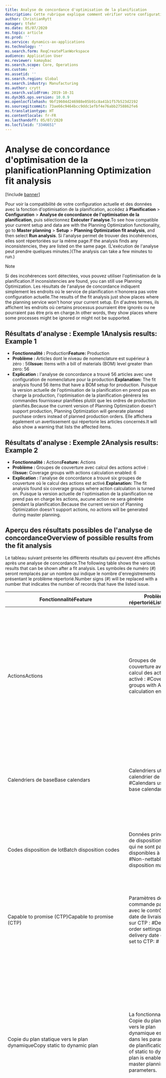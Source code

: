 ```yaml
---
title: Analyse de concordance d'optimisation de la planification
description: Cette rubrique explique comment vérifier votre configuration et vos données par rapport aux fonctionnalités de la fonction d'optimisation de la planification.
author: ChristianRytt
manager: tfehr
ms.date: 05/07/2020
ms.topic: article
ms.prod: ''
ms.service: dynamics-ax-applications
ms.technology: ''
ms.search.form: ReqCreatePlanWorkspace
audience: Application User
ms.reviewer: kamaybac
ms.search.scope: Core, Operations
ms.custom: ''
ms.assetid: ''
ms.search.region: Global
ms.search.industry: Manufacturing
ms.author: crytt
ms.search.validFrom: 2019-10-31
ms.dyn365.ops.version: 10.0.9
ms.openlocfilehash: 9bf19604d246988e05b91c8a41b1f57b523d2192
ms.sourcegitcommit: 73ae66c9464bcc9ddc1efbf4e76abb2758862fe6
ms.translationtype: HT
ms.contentlocale: fr-FR
ms.lasthandoff: 05/07/2020
ms.locfileid: "3346651"
---
```

# <a name="planning-optimization-fit-analysis"></a><span data-ttu-id="8c661-103">Analyse de concordance d'optimisation de la planification</span><span class="sxs-lookup"><span data-stu-id="8c661-103">Planning Optimization fit analysis</span></span>

[!include [banner](../../includes/banner.md)]

<span data-ttu-id="8c661-104">Pour voir la compatibilité de votre configuration actuelle et des données avec la fonction d'optimisation de la planification, accédez à **Planification** \> **Configuration** \> **Analyse de concordance de l'optimisation de la planification**, puis sélectionnez **Exécuter l'analyse**.</span><span class="sxs-lookup"><span data-stu-id="8c661-104">To see how compatible your current setup and data are with the Planning Optimization functionality, go to **Master planning** \> **Setup** \> **Planning Optimization fit analysis**, and then select **Run analysis**.</span></span> <span data-ttu-id="8c661-105">Si l'analyse permet de trouver des incohérences, elles sont répertoriées sur la même page.</span><span class="sxs-lookup"><span data-stu-id="8c661-105">If the analysis finds any inconsistencies, they are listed on the same page.</span></span> <span data-ttu-id="8c661-106">(L'exécution de l'analyse peut prendre quelques minutes.)</span><span class="sxs-lookup"><span data-stu-id="8c661-106">(The analysis can take a few minutes to run.)</span></span>

> [!NOTE]
> <span data-ttu-id="8c661-107">Si des incohérences sont détectées, vous pouvez utiliser l'optimisation de la planification.</span><span class="sxs-lookup"><span data-stu-id="8c661-107">If inconsistencies are found, you can still use Planning Optimization.</span></span> <span data-ttu-id="8c661-108">Les résultats de l'analyse de concordance indiquent simplement les endroits où le service de planification n'honorera pas votre configuration actuelle.</span><span class="sxs-lookup"><span data-stu-id="8c661-108">The results of the fit analysis just show places where the planning service won't honor your current setup.</span></span> <span data-ttu-id="8c661-109">En d'autres termes, ils affichent les endroits où certains processus pourraient être ignorés ou ne pourraient pas être pris en charge.</span><span class="sxs-lookup"><span data-stu-id="8c661-109">In other words, they show places where some processes might be ignored or might not be supported.</span></span>

## <a name="analysis-results-example-1"></a><span data-ttu-id="8c661-110">Résultats d'analyse : Exemple 1</span><span class="sxs-lookup"><span data-stu-id="8c661-110">Analysis results: Example 1</span></span>

- <span data-ttu-id="8c661-111">**Fonctionnalité :** Production</span><span class="sxs-lookup"><span data-stu-id="8c661-111">**Feature:** Production</span></span>
- <span data-ttu-id="8c661-112">**Problème :** Articles dont le niveau de nomenclature est supérieur à zéro : 56</span><span class="sxs-lookup"><span data-stu-id="8c661-112">**Issue:** Items with a bill of materials (BOM) level greater than zero: 56</span></span>
- <span data-ttu-id="8c661-113">**Explication :** l'analyse de concordance a trouvé 56 articles avec une configuration de nomenclature pour la production.</span><span class="sxs-lookup"><span data-stu-id="8c661-113">**Explanation:** The fit analysis found 56 items that have a BOM setup for production.</span></span> <span data-ttu-id="8c661-114">Puisque la version actuelle de l'optimisation de la planification en prend pas en charge la production, l'optimisation de la planification génèrera les commandes fournisseur planifiées plutôt que les ordres de production planifiés.</span><span class="sxs-lookup"><span data-stu-id="8c661-114">Because the current version of Planning Optimization doesn't support production, Planning Optimization will generate planned purchase orders instead of planned production orders.</span></span> <span data-ttu-id="8c661-115">Elle affichera également un avertissement qui répertorie les articles concernés.</span><span class="sxs-lookup"><span data-stu-id="8c661-115">It will also show a warning that lists the affected items.</span></span>

## <a name="analysis-results-example-2"></a><span data-ttu-id="8c661-116">Résultats d'analyse : Exemple 2</span><span class="sxs-lookup"><span data-stu-id="8c661-116">Analysis results: Example 2</span></span>

- <span data-ttu-id="8c661-117">**Fonctionnalité :** Actions</span><span class="sxs-lookup"><span data-stu-id="8c661-117">**Feature:** Actions</span></span>
- <span data-ttu-id="8c661-118">**Problème :** Groupes de couverture avec calcul des actions activé : 6</span><span class="sxs-lookup"><span data-stu-id="8c661-118">**Issue:** Coverage groups with actions calculation enabled: 6</span></span>
- <span data-ttu-id="8c661-119">**Explication :** l'analyse de concordance a trouvé six groupes de couverture où le calcul des actions est activé.</span><span class="sxs-lookup"><span data-stu-id="8c661-119">**Explanation:** The fit analysis found six coverage groups where action calculation is turned on.</span></span> <span data-ttu-id="8c661-120">Puisque la version actuelle de l'optimisation de la planification ne prend pas en charge les actions, aucune action ne sera générée pendant la planification.</span><span class="sxs-lookup"><span data-stu-id="8c661-120">Because the current version of Planning Optimization doesn't support actions, no actions will be generated during master planning.</span></span>

## <a name="overview-of-possible-results-from-the-fit-analysis"></a><span data-ttu-id="8c661-121">Aperçu des résultats possibles de l'analyse de concordance</span><span class="sxs-lookup"><span data-stu-id="8c661-121">Overview of possible results from the fit analysis</span></span>

<span data-ttu-id="8c661-122">Le tableau suivant présente les différents résultats qui peuvent être affichés après une analyse de concordance.</span><span class="sxs-lookup"><span data-stu-id="8c661-122">The following table shows the various results that can be shown after a fit analysis.</span></span> <span data-ttu-id="8c661-123">Les symboles de numéro (_\#_) seront remplacés par un nombre qui indique le nombre d'enregistrements présentant le problème répertorié.</span><span class="sxs-lookup"><span data-stu-id="8c661-123">Number signs (_\#_) will be replaced with a number that indicates the number of records that have the listed issue.</span></span>

| <span data-ttu-id="8c661-124">Fonctionnalité</span><span class="sxs-lookup"><span data-stu-id="8c661-124">Feature</span></span> | <span data-ttu-id="8c661-125">Problème répertorié</span><span class="sxs-lookup"><span data-stu-id="8c661-125">Listed issue</span></span> | <span data-ttu-id="8c661-126">Explication</span><span class="sxs-lookup"><span data-stu-id="8c661-126">Explanation</span></span> |
| --- | --- | --- |
| <span data-ttu-id="8c661-127">Actions</span><span class="sxs-lookup"><span data-stu-id="8c661-127">Actions</span></span> | <span data-ttu-id="8c661-128">Groupes de couverture avec le calcul des actions activé : _\#_</span><span class="sxs-lookup"><span data-stu-id="8c661-128">Coverage groups with Actions calculation enabled: _\#_</span></span> | <span data-ttu-id="8c661-129">Cette fonctionnalité est en attente.</span><span class="sxs-lookup"><span data-stu-id="8c661-129">This feature is pending.</span></span> <span data-ttu-id="8c661-130">Actuellement, les actions ne sont pas générées lors de la planification principale lorsque l'Optimisation de la planification est activée, quel que soit ce paramètre.</span><span class="sxs-lookup"><span data-stu-id="8c661-130">Currently, actions aren't generated during master planning when Planning Optimization is enabled, regardless of this setting.</span></span> <span data-ttu-id="8c661-131">L'objectif principal des actions est de suggérer des modifications aux commandes existants.</span><span class="sxs-lookup"><span data-stu-id="8c661-131">The main purpose of actions is to suggest changes to existing orders.</span></span> |
| <span data-ttu-id="8c661-132">Calendriers de base</span><span class="sxs-lookup"><span data-stu-id="8c661-132">Base calendars</span></span> | <span data-ttu-id="8c661-133">Calendriers utilisant le calendrier de base : _\#_</span><span class="sxs-lookup"><span data-stu-id="8c661-133">Calendars using base calendar: _\#_</span></span> | <span data-ttu-id="8c661-134">Cette fonctionnalité est en attente.</span><span class="sxs-lookup"><span data-stu-id="8c661-134">This feature is pending.</span></span> <span data-ttu-id="8c661-135">Actuellement, le calendrier de base est ignoré lorsque l'Optimisation de la planification est activée.</span><span class="sxs-lookup"><span data-stu-id="8c661-135">Currently, the base calendar is ignored when Planning Optimization is enabled.</span></span> |
| <span data-ttu-id="8c661-136">Codes disposition de lot</span><span class="sxs-lookup"><span data-stu-id="8c661-136">Batch disposition codes</span></span> | <span data-ttu-id="8c661-137">Données principales de disposition de lot qui ne sont pas disponibles à la vente : _\#_</span><span class="sxs-lookup"><span data-stu-id="8c661-137">Non-nettable batch disposition masters: _\#_</span></span> | <span data-ttu-id="8c661-138">Cette fonctionnalité est en attente.</span><span class="sxs-lookup"><span data-stu-id="8c661-138">This feature is pending.</span></span> <span data-ttu-id="8c661-139">Actuellement, les codes de disposition des lots sont ignorés lorsque l'Optimisation de la planification est activée.</span><span class="sxs-lookup"><span data-stu-id="8c661-139">Currently, batch disposition codes are ignored when Planning Optimization is enabled.</span></span> |
| <span data-ttu-id="8c661-140">Capable to promise (CTP)</span><span class="sxs-lookup"><span data-stu-id="8c661-140">Capable to promise (CTP)</span></span> | <span data-ttu-id="8c661-141">Paramètres de commande par défaut avec le contrôle de date de livraison défini sur CTP : _\#_</span><span class="sxs-lookup"><span data-stu-id="8c661-141">Default order settings with delivery date control set to CTP: _\#_</span></span> | <span data-ttu-id="8c661-142">Cette fonctionnalité est en attente.</span><span class="sxs-lookup"><span data-stu-id="8c661-142">This feature is pending.</span></span> <span data-ttu-id="8c661-143">Actuellement, CTP est ignoré lorsque l'Optimisation de la planification est activée, quel que soit ce paramètre.</span><span class="sxs-lookup"><span data-stu-id="8c661-143">Currently, CTP is ignored when Planning Optimization is enabled, regardless of this setting.</span></span> |
| <span data-ttu-id="8c661-144">Copie du plan statique vers le plan dynamique</span><span class="sxs-lookup"><span data-stu-id="8c661-144">Copy static to dynamic plan</span></span> | <span data-ttu-id="8c661-145">La fonctionnalité Copie du plan statique vers le plan dynamique est activée dans les paramètres de planification.</span><span class="sxs-lookup"><span data-stu-id="8c661-145">Copy of static to dynamic plan is enabled on the master planning parameters.</span></span> | <span data-ttu-id="8c661-146">L'Optimisation de la planification ne copie pas le plan statique dans le plan dynamique, quel que soit ce paramètre.</span><span class="sxs-lookup"><span data-stu-id="8c661-146">Planning Optimization doesn't copy the static plan to the dynamic plan, regardless of this setting.</span></span> <span data-ttu-id="8c661-147">En général, ce concept est moins pertinent en raison de la vitesse et de la régénération complète fournies par l'Optimisation de la planification.</span><span class="sxs-lookup"><span data-stu-id="8c661-147">In general, this concept is less relevant because of the speed and complete regeneration that Planning Optimization provides.</span></span> <span data-ttu-id="8c661-148">Si deux plans ou plus sont utilisés, la planification principale doit être déclenchée pour chaque plan.</span><span class="sxs-lookup"><span data-stu-id="8c661-148">If two or more plans are used, master planning should be triggered for each plan.</span></span> |
| <span data-ttu-id="8c661-149">Confirmation</span><span class="sxs-lookup"><span data-stu-id="8c661-149">Firming</span></span> | <span data-ttu-id="8c661-150">Groupes de couverture avec la plage de gestion de la confirmation automatique définie : _\#_</span><span class="sxs-lookup"><span data-stu-id="8c661-150">Coverage groups with auto firming time fence set: _\#_</span></span> | <span data-ttu-id="8c661-151">Dans la version 10.0.7 et les versions ultérieures, la confirmation est prise en charge en tant que traitement par lots de confirmation distinct une fois la planification principale terminée (à condition que la fonctionnalité _Confirmation automatique pour l'Optimisation de la planification_ ait été activée dans la [gestion des fonctionnalités](../../../fin-ops-core/fin-ops/get-started/feature-management/feature-management-overview.md)).</span><span class="sxs-lookup"><span data-stu-id="8c661-151">In version 10.0.7 and later, firming is supported as a separate firming batch job after master planning is completed (provided the _Auto-firming for Planning Optimization_ feature has been enabled in [feature management](../../../fin-ops-core/fin-ops/get-started/feature-management/feature-management-overview.md)).</span></span> <span data-ttu-id="8c661-152">Notez que la confirmation automatique pour l'Optimisation de la planification est basée sur la date de commande (date de début) et non sur la date du besoin (date de fin).</span><span class="sxs-lookup"><span data-stu-id="8c661-152">Note that auto firming for Planning Optimization is based on the order date (start date), not the requirement date (end date).</span></span> <span data-ttu-id="8c661-153">Ce comportement garantit que la confirmation des commandes planifiées se produit en temps voulu, sans avoir à inclure le délai de livraison dans la période de confirmation.</span><span class="sxs-lookup"><span data-stu-id="8c661-153">This behavior ensures that firming of planned orders occurs in due time, without having to include lead time in the firming time fence.</span></span> |
| <span data-ttu-id="8c661-154">Confirmation</span><span class="sxs-lookup"><span data-stu-id="8c661-154">Firming</span></span> | <span data-ttu-id="8c661-155">Enregistrements de couverture d'article avec la confirmation automatique définie : _\#_</span><span class="sxs-lookup"><span data-stu-id="8c661-155">Item coverage records with auto firming set: _\#_</span></span> | <span data-ttu-id="8c661-156">Dans la version 10.0.7 et les versions ultérieures, la confirmation automatique est prise en charge en tant que traitement par lots de confirmation distinct une fois la planification principale terminée (à condition que la fonctionnalité _Confirmation automatique pour l'Optimisation de la planification_ ait été activée dans la [gestion des fonctionnalités](../../../fin-ops-core/fin-ops/get-started/feature-management/feature-management-overview.md)).</span><span class="sxs-lookup"><span data-stu-id="8c661-156">In version 10.0.7 and later, auto firming is supported as a separate firming batch job after master planning is completed (provided the _Auto-firming for Planning Optimization_ feature has been enabled in [feature management](../../../fin-ops-core/fin-ops/get-started/feature-management/feature-management-overview.md)).</span></span> <span data-ttu-id="8c661-157">Notez que la confirmation automatique pour l'Optimisation de la planification est basée sur la date de commande (date de début) et non sur la date du besoin (date de fin).</span><span class="sxs-lookup"><span data-stu-id="8c661-157">Note that auto firming for Planning Optimization is based on the order date (start date), not the requirement date (end date).</span></span> <span data-ttu-id="8c661-158">Ce comportement garantit que la confirmation des commandes planifiées se produit en temps voulu, sans avoir à inclure le délai de livraison dans la période de confirmation.</span><span class="sxs-lookup"><span data-stu-id="8c661-158">This behavior ensures that firming of planned orders occurs in due time, without having to include lead time in the firming time fence.</span></span> |
| <span data-ttu-id="8c661-159">Confirmation</span><span class="sxs-lookup"><span data-stu-id="8c661-159">Firming</span></span> | <span data-ttu-id="8c661-160">Plans généraux avec la confirmation automatique définie : _\#_</span><span class="sxs-lookup"><span data-stu-id="8c661-160">Master plans with auto firming set: _\#_</span></span> | <span data-ttu-id="8c661-161">Dans la version 10.0.7 et les versions ultérieures, la confirmation automatique est prise en charge en tant que traitement par lots de confirmation distinct une fois la planification principale terminée (à condition que la fonctionnalité _Confirmation automatique pour l'Optimisation de la planification_ ait été activée dans la [gestion des fonctionnalités](../../../fin-ops-core/fin-ops/get-started/feature-management/feature-management-overview.md)).</span><span class="sxs-lookup"><span data-stu-id="8c661-161">In version 10.0.7 and later, auto firming is supported as a separate firming batch job after master planning is completed (provided the _Auto-firming for Planning Optimization_ feature has been enabled in [feature management](../../../fin-ops-core/fin-ops/get-started/feature-management/feature-management-overview.md)).</span></span> <span data-ttu-id="8c661-162">Notez que la confirmation automatique pour l'Optimisation de la planification est basée sur la date de commande (date de début) et non sur la date du besoin (date de fin).</span><span class="sxs-lookup"><span data-stu-id="8c661-162">Note that auto firming for Planning Optimization is based on the order date (start date), not the requirement date (end date).</span></span> <span data-ttu-id="8c661-163">Ce comportement garantit que la confirmation des commandes planifiées se produit en temps voulu, sans avoir à inclure le délai de livraison dans la période de confirmation.</span><span class="sxs-lookup"><span data-stu-id="8c661-163">This behavior ensures that firming of planned orders occurs in due time, without having to include lead time in the firming time fence.</span></span> |
| <span data-ttu-id="8c661-164">FitAnalysisPlanningItems</span><span class="sxs-lookup"><span data-stu-id="8c661-164">FitAnalysisPlanningItems</span></span> | <span data-ttu-id="8c661-165">Éléments de planification : _\#_</span><span class="sxs-lookup"><span data-stu-id="8c661-165">Planning Items: _\#_</span></span> | <span data-ttu-id="8c661-166">Cette fonctionnalité est en attente.</span><span class="sxs-lookup"><span data-stu-id="8c661-166">This feature is pending.</span></span> <span data-ttu-id="8c661-167">Actuellement, les éléments de planification sont traités comme des éléments normaux lorsque l'Optimisation de la planification est activée.</span><span class="sxs-lookup"><span data-stu-id="8c661-167">Currently, planning items are handled like regular items when Planning Optimization is enabled.</span></span> |
| <span data-ttu-id="8c661-168">Prévision</span><span class="sxs-lookup"><span data-stu-id="8c661-168">Forecast</span></span> | <span data-ttu-id="8c661-169">Groupes de couverture avec l'option « Inclure les commandes intersociétés » activée : _\#_</span><span class="sxs-lookup"><span data-stu-id="8c661-169">Coverage groups with "Include intercompany orders" enabled: _\#_</span></span> | <span data-ttu-id="8c661-170">Cette fonctionnalité est en attente.</span><span class="sxs-lookup"><span data-stu-id="8c661-170">This feature is pending.</span></span> <span data-ttu-id="8c661-171">Actuellement, la planification principale n'inclut pas de demande planifiée en aval lorsque l'Optimisation de la planification est activée, quel que soit ce paramètre.</span><span class="sxs-lookup"><span data-stu-id="8c661-171">Currently, master planning doesn't include downstream planned demand when Planning Optimization is enabled, regardless of this setting.</span></span> <span data-ttu-id="8c661-172">Notez que les commandes lancées/confirmées fonctionnent toujours avec la fonctionnalité intersociétés standard et couvriront la plupart des scénarios.</span><span class="sxs-lookup"><span data-stu-id="8c661-172">Note that released/firmed orders still work with the regular intercompany functionality and will cover most scenarios.</span></span> |
| <span data-ttu-id="8c661-173">Prévision</span><span class="sxs-lookup"><span data-stu-id="8c661-173">Forecast</span></span> | <span data-ttu-id="8c661-174">Groupes de couverture dont le paramètre « Soustraire des prévisions » est défini sur une valeur différente de « Commandes » : _\#_</span><span class="sxs-lookup"><span data-stu-id="8c661-174">Coverage groups with "Reduce forecast by" setting set to a value different than "Orders": _\#_</span></span> | <span data-ttu-id="8c661-175">Par défaut, l'Optimisation de la planification utilise « Soustraire des prévisions » pour les commandes, quel que soit ce paramètre.</span><span class="sxs-lookup"><span data-stu-id="8c661-175">By default, Planning Optimization uses "Reduce forecast by" for orders, regardless of this setting.</span></span> |
| <span data-ttu-id="8c661-176">Prévision</span><span class="sxs-lookup"><span data-stu-id="8c661-176">Forecast</span></span> | <span data-ttu-id="8c661-177">Modèles de prévision avec des sous-modèles : _\#_</span><span class="sxs-lookup"><span data-stu-id="8c661-177">Forecast models with sub models: _\#_</span></span> | <span data-ttu-id="8c661-178">Cette fonctionnalité est en attente.</span><span class="sxs-lookup"><span data-stu-id="8c661-178">This feature is pending.</span></span> <span data-ttu-id="8c661-179">Actuellement, les prévisions utilisant des sous-modèles ne sont pas prises en charge lorsque l'Optimisation de la planification est activée.</span><span class="sxs-lookup"><span data-stu-id="8c661-179">Currently, forecasts that use sub-models aren't supported when Planning Optimization is enabled.</span></span> <span data-ttu-id="8c661-180">Elles seront ignorées, quel que soit ce paramètre.</span><span class="sxs-lookup"><span data-stu-id="8c661-180">They will be ignored, regardless of this setting.</span></span> |
| <span data-ttu-id="8c661-181">Prévision</span><span class="sxs-lookup"><span data-stu-id="8c661-181">Forecast</span></span> | <span data-ttu-id="8c661-182">Plans principaux avec l'option « Inclure les prévisions d'approvisionnement » activée : _\#_</span><span class="sxs-lookup"><span data-stu-id="8c661-182">Master plans with "Include supply forecast" enabled: _\#_</span></span> | <span data-ttu-id="8c661-183">Cette fonctionnalité est en attente.</span><span class="sxs-lookup"><span data-stu-id="8c661-183">This feature is pending.</span></span> <span data-ttu-id="8c661-184">Actuellement, les prévisions d'approvisionnement ne sont pas prises en charge lorsque l'Optimisation de la planification est activée.</span><span class="sxs-lookup"><span data-stu-id="8c661-184">Currently, supply forecasts aren't supported when Planning Optimization is enabled.</span></span> <span data-ttu-id="8c661-185">Elles seront ignorées, quel que soit ce paramètre.</span><span class="sxs-lookup"><span data-stu-id="8c661-185">They will be ignored, regardless of this setting.</span></span> |
| <span data-ttu-id="8c661-186">Plage de gestion du gel</span><span class="sxs-lookup"><span data-stu-id="8c661-186">Freeze time fence</span></span> | <span data-ttu-id="8c661-187">Groupes de couverture avec la plage de gestion du gel définie : _\#_</span><span class="sxs-lookup"><span data-stu-id="8c661-187">Coverage groups with freeze time fence set: _\#_</span></span> | <span data-ttu-id="8c661-188">La plage de gestion du gel n'est pas souvent utilisée, et il n'est actuellement pas prévu de l'inclure pour l'Optimisation de la planification.</span><span class="sxs-lookup"><span data-stu-id="8c661-188">The freeze time fence isn't often used, and there are currently no plans to include it for Planning Optimization.</span></span> <span data-ttu-id="8c661-189">Actuellement, la plage de gestion du gel est ignorée lorsque l'Optimisation de la planification est activée, quel que soit ce paramètre.</span><span class="sxs-lookup"><span data-stu-id="8c661-189">Currently, the freeze time fence setup is ignored when Planning Optimization is enabled, regardless of this setting.</span></span> |
| <span data-ttu-id="8c661-190">Plage de gestion du gel</span><span class="sxs-lookup"><span data-stu-id="8c661-190">Freeze time fence</span></span> | <span data-ttu-id="8c661-191">Enregistrements de couverture d'article avec la plage de gestion du gel définie : _\#_</span><span class="sxs-lookup"><span data-stu-id="8c661-191">Item coverage records with freeze time fence set: _\#_</span></span> | <span data-ttu-id="8c661-192">La plage de gestion du gel n'est pas souvent utilisée, et il n'est actuellement pas prévu de l'inclure pour l'Optimisation de la planification.</span><span class="sxs-lookup"><span data-stu-id="8c661-192">The freeze time fence isn't often used, and there are currently no plans to include it for Planning Optimization.</span></span> <span data-ttu-id="8c661-193">Actuellement, la plage de gestion du gel est ignorée lorsque l'Optimisation de la planification est activée, quel que soit ce paramètre.</span><span class="sxs-lookup"><span data-stu-id="8c661-193">Currently, the freeze time fence setup is ignored when Planning Optimization is enabled, regardless of this setting.</span></span> |
| <span data-ttu-id="8c661-194">Plage de gestion du gel</span><span class="sxs-lookup"><span data-stu-id="8c661-194">Freeze time fence</span></span> | <span data-ttu-id="8c661-195">Plans généraux avec la plage de gestion du gel définie : _\#_</span><span class="sxs-lookup"><span data-stu-id="8c661-195">Master plans with freeze time fence set: _\#_</span></span> | <span data-ttu-id="8c661-196">La plage de gestion du gel n'est pas souvent utilisée, et il n'est actuellement pas prévu de l'inclure pour l'Optimisation de la planification.</span><span class="sxs-lookup"><span data-stu-id="8c661-196">The freeze time fence isn't often used, and there are currently no plans to include it for Planning Optimization.</span></span> <span data-ttu-id="8c661-197">Actuellement, la plage de gestion du gel est ignorée lorsque l'Optimisation de la planification est activée, quel que soit ce paramètre.</span><span class="sxs-lookup"><span data-stu-id="8c661-197">Currently, the freeze time fence setup is ignored when Planning Optimization is enabled, regardless of this setting.</span></span> |
| <span data-ttu-id="8c661-198">Intersociétés</span><span class="sxs-lookup"><span data-stu-id="8c661-198">Intercompany</span></span> | <span data-ttu-id="8c661-199">Plans généraux incluant la demande prévisionnelle en aval : _\#_</span><span class="sxs-lookup"><span data-stu-id="8c661-199">Master plans including planned downstream demand: _\#_</span></span> | <span data-ttu-id="8c661-200">Cette fonctionnalité est en attente.</span><span class="sxs-lookup"><span data-stu-id="8c661-200">This feature is pending.</span></span> <span data-ttu-id="8c661-201">Actuellement, la planification principale n'inclut pas de demande planifiée en aval lorsque l'Optimisation de la planification est activée, quel que soit ce paramètre.</span><span class="sxs-lookup"><span data-stu-id="8c661-201">Currently, master planning doesn't include downstream planned demand when Planning Optimization is enabled, regardless of this setting.</span></span> <span data-ttu-id="8c661-202">Notez que les commandes lancées/confirmées fonctionnent toujours avec la fonctionnalité intersociétés normale et couvriront la plupart des scénarios.</span><span class="sxs-lookup"><span data-stu-id="8c661-202">Note that released/firmed orders still work with the normal intercompany functionality and will cover most scenarios.</span></span> |
| <span data-ttu-id="8c661-203">Kanban</span><span class="sxs-lookup"><span data-stu-id="8c661-203">Kanban</span></span> | <span data-ttu-id="8c661-204">Enregistrements de couverture d'article avec le kanban du type d'ordre prévisionnel : _\#_</span><span class="sxs-lookup"><span data-stu-id="8c661-204">Item coverage records with planned order type kanban: _\#_</span></span> | <span data-ttu-id="8c661-205">Cette fonctionnalité est en attente.</span><span class="sxs-lookup"><span data-stu-id="8c661-205">This feature is pending.</span></span> <span data-ttu-id="8c661-206">Actuellement, la couverture d'article définie sur kanban sera ignorée lorsque l'Optimisation de la planification est activée.</span><span class="sxs-lookup"><span data-stu-id="8c661-206">Currently, item coverage that is set to kanban will be ignored when Planning Optimization is enabled.</span></span> <span data-ttu-id="8c661-207">Le type de commande planifiée kanban créera un avertissement lors de la planification principale et des commandes fournisseur prévisionnelles seront créées pour couvrir la demande associée.</span><span class="sxs-lookup"><span data-stu-id="8c661-207">The kanban planned order type will create a warning during master planning, and planned purchase orders will be created to cover the related demand.</span></span> |
| <span data-ttu-id="8c661-208">Kanban</span><span class="sxs-lookup"><span data-stu-id="8c661-208">Kanban</span></span> | <span data-ttu-id="8c661-209">Articles avec le kanban du type de commande par défaut : _\#_</span><span class="sxs-lookup"><span data-stu-id="8c661-209">Items with default order type kanban: _\#_</span></span> | <span data-ttu-id="8c661-210">Actuellement, un type de commande par défaut défini sur kanban sera ignoré lorsque l'Optimisation de la planification est activée.</span><span class="sxs-lookup"><span data-stu-id="8c661-210">Currently, a default order type that is set to kanban will be ignored when Planning Optimization is enabled.</span></span> <span data-ttu-id="8c661-211">Le type de commande par défaut kanban créera un avertissement lors de la planification principale et des commandes fournisseur prévisionnelles seront créées pour couvrir la demande associée.</span><span class="sxs-lookup"><span data-stu-id="8c661-211">The kanban default order type will create a warning during master planning, and planned purchase orders will be created to cover the related demand.</span></span> |
| <span data-ttu-id="8c661-212">État du cycle de vie des produits</span><span class="sxs-lookup"><span data-stu-id="8c661-212">Product lifecycle state</span></span>   | <span data-ttu-id="8c661-213">Les états du cycle de vie des produits ne sont pas actifs pour la planification : _\#_</span><span class="sxs-lookup"><span data-stu-id="8c661-213">Product lifecycle states not active for planning: _\#_</span></span> | <span data-ttu-id="8c661-214">Il s'agit d'une fonctionnalité en attente.</span><span class="sxs-lookup"><span data-stu-id="8c661-214">This is a pending feature.</span></span> <span data-ttu-id="8c661-215">Actuellement, l'état du cycle de vie du produit est ignoré avec l'optimisation de la planification activée.</span><span class="sxs-lookup"><span data-stu-id="8c661-215">Currently the Product lifecycle state is ignored with Planning Optimization enabled.</span></span> <span data-ttu-id="8c661-216">Vous pouvez ajuster le filtre de produit au niveau du plan pour éviter d'inclure des produits dans lesquels l'état du cycle de vie du produit est désactivé pour la planification.</span><span class="sxs-lookup"><span data-stu-id="8c661-216">You can adjust the plan level product filter to avoid including products where product lifecycle state is disabled for planning.</span></span> |
| <span data-ttu-id="8c661-217">Production</span><span class="sxs-lookup"><span data-stu-id="8c661-217">Production</span></span> | <span data-ttu-id="8c661-218">Lignes de nomenclature avec paramétrage d’arrondi ou multiple : _\#_</span><span class="sxs-lookup"><span data-stu-id="8c661-218">BOM lines with rounding or multiple setup: _\#_</span></span> | <span data-ttu-id="8c661-219">Cette fonctionnalité est en attente.</span><span class="sxs-lookup"><span data-stu-id="8c661-219">This feature is pending.</span></span> <span data-ttu-id="8c661-220">Actuellement, l'arrondi et les configurations multiples sont ignorés sur les lignes de nomenclature lorsque l'Optimisation de la planification est activée, quel que soit ce paramètre.</span><span class="sxs-lookup"><span data-stu-id="8c661-220">Currently, rounding and multiple setups are ignored on BOM lines when Planning Optimization is enabled, regardless of this setting.</span></span> |
| <span data-ttu-id="8c661-221">Production</span><span class="sxs-lookup"><span data-stu-id="8c661-221">Production</span></span> | <span data-ttu-id="8c661-222">Lignes de nomenclature/formule avec mesure de formule : _\#_</span><span class="sxs-lookup"><span data-stu-id="8c661-222">BOM/formula lines with formula measurement: _\#_</span></span> | <span data-ttu-id="8c661-223">Cette fonctionnalité est en attente.</span><span class="sxs-lookup"><span data-stu-id="8c661-223">This feature is pending.</span></span> <span data-ttu-id="8c661-224">Actuellement, la mesure de formule est ignorée sur les lignes de nomenclature et de formule lorsque l'Optimisation de la planification est activée, quel que soit ce paramètre.</span><span class="sxs-lookup"><span data-stu-id="8c661-224">Currently, formula measurement is ignored on BOM and formula lines when Planning Optimization is enabled, regardless of this setting.</span></span> |
| <span data-ttu-id="8c661-225">Production</span><span class="sxs-lookup"><span data-stu-id="8c661-225">Production</span></span> | <span data-ttu-id="8c661-226">Lignes de nomenclature/formule avec substitution d'article (groupes de plans) : _\#_</span><span class="sxs-lookup"><span data-stu-id="8c661-226">BOM/formula lines with item substitution (plan groups): _\#_</span></span> | <span data-ttu-id="8c661-227">Cette fonctionnalité est en attente.</span><span class="sxs-lookup"><span data-stu-id="8c661-227">This feature is pending.</span></span> <span data-ttu-id="8c661-228">Actuellement, la substitution d'article (groupes de plans) est ignorée sur les lignes de nomenclature et de formule lorsque l'Optimisation de la planification est activée, quel que soit ce paramètre.</span><span class="sxs-lookup"><span data-stu-id="8c661-228">Currently, item substitution (plan groups) is ignored on BOM and formula lines when Planning Optimization is enabled, regardless of this setting.</span></span> |
| <span data-ttu-id="8c661-229">Production</span><span class="sxs-lookup"><span data-stu-id="8c661-229">Production</span></span> | <span data-ttu-id="8c661-230">Lignes de nomenclature/formule avec quantité négative : _\#_</span><span class="sxs-lookup"><span data-stu-id="8c661-230">BOM/formula lines with negative quantity: _\#_</span></span> | <span data-ttu-id="8c661-231">Cette fonctionnalité est en attente.</span><span class="sxs-lookup"><span data-stu-id="8c661-231">This feature is pending.</span></span> <span data-ttu-id="8c661-232">Les lignes de nomenclature et de formule dont la quantité est négative seront incluses avec une quantité de 0 (zéro) et un avertissement sera émis lorsque l'Optimisation de la planification est activée.</span><span class="sxs-lookup"><span data-stu-id="8c661-232">BOM and formula lines that have negative quantity will be included with a quantity of 0 (zero) and a warning will be issued when Planning Optimization is enabled.</span></span> |
| <span data-ttu-id="8c661-233">Production</span><span class="sxs-lookup"><span data-stu-id="8c661-233">Production</span></span> | <span data-ttu-id="8c661-234">Lignes de nomenclature/formule à consommation de ressources : _\#_</span><span class="sxs-lookup"><span data-stu-id="8c661-234">BOM/formula lines with resource consumption: _\#_</span></span> | <span data-ttu-id="8c661-235">Cette fonctionnalité est en attente.</span><span class="sxs-lookup"><span data-stu-id="8c661-235">This feature is pending.</span></span> <span data-ttu-id="8c661-236">Actuellement, les lignes de nomenclature et de formule qui ont une consommation de ressources sont ignorées lorsque l'Optimisation de la planification est activée.</span><span class="sxs-lookup"><span data-stu-id="8c661-236">Currently, BOM and formula lines that have resource consumption are ignored when Planning Optimization is enabled.</span></span> |
| <span data-ttu-id="8c661-237">Production</span><span class="sxs-lookup"><span data-stu-id="8c661-237">Production</span></span> | <span data-ttu-id="8c661-238">Lignes de nomenclature/formule à consommation par étape : _\#_</span><span class="sxs-lookup"><span data-stu-id="8c661-238">BOM/formula lines with step consumption: _\#_</span></span> | <span data-ttu-id="8c661-239">Cette fonctionnalité est en attente.</span><span class="sxs-lookup"><span data-stu-id="8c661-239">This feature is pending.</span></span> <span data-ttu-id="8c661-240">Actuellement, la consommation d'étapes est ignorée sur les lignes de nomenclature et de formule lorsque l'Optimisation de la planification est activée.</span><span class="sxs-lookup"><span data-stu-id="8c661-240">Currently, step consumption is ignored on BOM and formula lines when Planning Optimization is enabled.</span></span> |
| <span data-ttu-id="8c661-241">Production</span><span class="sxs-lookup"><span data-stu-id="8c661-241">Production</span></span> | <span data-ttu-id="8c661-242">Nomenclatures présentant un rebut constant ou un rebut variable défini : _\#_</span><span class="sxs-lookup"><span data-stu-id="8c661-242">BOMs with constant scrap or variable scrap defined: _\#_</span></span> | <span data-ttu-id="8c661-243">Cette fonctionnalité est en attente.</span><span class="sxs-lookup"><span data-stu-id="8c661-243">This feature is pending.</span></span> <span data-ttu-id="8c661-244">Actuellement, un rebut constant et un rebut variable définis sur les nomenclatures sont ignorés lorsque l'Optimisation de la planification est activée.</span><span class="sxs-lookup"><span data-stu-id="8c661-244">Currently, constant scrap and variable scrap that are defined on BOMs are ignored when Planning Optimization is enabled.</span></span> |
| <span data-ttu-id="8c661-245">Production</span><span class="sxs-lookup"><span data-stu-id="8c661-245">Production</span></span> | <span data-ttu-id="8c661-246">Nomenclatures avec sous-traitance : _\#_</span><span class="sxs-lookup"><span data-stu-id="8c661-246">BOMs with subcontracting: _\#_</span></span> | <span data-ttu-id="8c661-247">Cette fonctionnalité est en attente.</span><span class="sxs-lookup"><span data-stu-id="8c661-247">This feature is pending.</span></span> <span data-ttu-id="8c661-248">Actuellement, la configuration de la sous-traitance sur les nomenclatures est ignorée lorsque l'Optimisation de la planification est activée, quel que soit ce paramètre.</span><span class="sxs-lookup"><span data-stu-id="8c661-248">Currently, the subcontracting setup on BOMs is ignored when Planning Optimization is enabled, regardless of this setting.</span></span> |
| <span data-ttu-id="8c661-249">Production</span><span class="sxs-lookup"><span data-stu-id="8c661-249">Production</span></span> | <span data-ttu-id="8c661-250">Nomenclatures sans site : _\#_</span><span class="sxs-lookup"><span data-stu-id="8c661-250">BOMs without a site: _\#_</span></span> | <span data-ttu-id="8c661-251">Cette fonctionnalité est en attente.</span><span class="sxs-lookup"><span data-stu-id="8c661-251">This feature is pending.</span></span> <span data-ttu-id="8c661-252">Actuellement, les nomenclatures sans site sont ignorées lorsque l'Optimisation de la planification est activée.</span><span class="sxs-lookup"><span data-stu-id="8c661-252">Currently, BOMs without a site are ignored when Planning Optimization is enabled.</span></span> |
| <span data-ttu-id="8c661-253">Production</span><span class="sxs-lookup"><span data-stu-id="8c661-253">Production</span></span> | <span data-ttu-id="8c661-254">Demande avec des exigences de nomenclature ou de gamme spécifiques définies : _\#_</span><span class="sxs-lookup"><span data-stu-id="8c661-254">Demand with specific BOM or route requirements defined: _\#_</span></span> | <span data-ttu-id="8c661-255">Cette fonctionnalité est en attente.</span><span class="sxs-lookup"><span data-stu-id="8c661-255">This feature is pending.</span></span> <span data-ttu-id="8c661-256">Actuellement, les exigences de nomenclature ou de gamme spécifiques définies sur la demande (telles qu'une sous-nomenclature ou une sous-gamme sur une commande client) sont ignorées lorsque l'Optimisation de la planification est activée.</span><span class="sxs-lookup"><span data-stu-id="8c661-256">Currently, the specific BOM or route requirements that are defined on the demand (such as a sub-BOM or sub-route on a sales order) are ignored when Planning Optimization is enabled.</span></span> <span data-ttu-id="8c661-257">La nomenclature ou la gamme standard sera utilisée, quel que soit ce paramètre.</span><span class="sxs-lookup"><span data-stu-id="8c661-257">The standard BOM or route will be used, regardless of this setting.</span></span> |
| <span data-ttu-id="8c661-258">Production</span><span class="sxs-lookup"><span data-stu-id="8c661-258">Production</span></span> | <span data-ttu-id="8c661-259">Versions de formule avec des co-produits ou des sous-produits : _\#_</span><span class="sxs-lookup"><span data-stu-id="8c661-259">Formula versions with Co/By products: _\#_</span></span> | <span data-ttu-id="8c661-260">Cette fonctionnalité est en attente.</span><span class="sxs-lookup"><span data-stu-id="8c661-260">This feature is pending.</span></span> <span data-ttu-id="8c661-261">Actuellement, les co-produits et sous-produits associés à la version de formule sont ignorés lorsque l'Optimisation de la planification est activée.</span><span class="sxs-lookup"><span data-stu-id="8c661-261">Currently, co-products and by-products that are associated with the formula version are ignored when Planning Optimization is enabled.</span></span> |
| <span data-ttu-id="8c661-262">Production</span><span class="sxs-lookup"><span data-stu-id="8c661-262">Production</span></span> | <span data-ttu-id="8c661-263">Versions de formule avec rendement : _\#_</span><span class="sxs-lookup"><span data-stu-id="8c661-263">Formula versions with Yield: _\#_</span></span> | <span data-ttu-id="8c661-264">Cette fonctionnalité est en attente.</span><span class="sxs-lookup"><span data-stu-id="8c661-264">This feature is pending.</span></span> <span data-ttu-id="8c661-265">Actuellement, le rendement associé à la version de formule est ignoré lorsque l'Optimisation de la planification est activée.</span><span class="sxs-lookup"><span data-stu-id="8c661-265">Currently, yield that is associated with the formula version is ignored when Planning Optimization is enabled.</span></span> |
| <span data-ttu-id="8c661-266">Production</span><span class="sxs-lookup"><span data-stu-id="8c661-266">Production</span></span> | <span data-ttu-id="8c661-267">Plans incluant le classement : _\#_</span><span class="sxs-lookup"><span data-stu-id="8c661-267">Plans including sequencing: _\#_</span></span> | <span data-ttu-id="8c661-268">Cette fonctionnalité est en attente.</span><span class="sxs-lookup"><span data-stu-id="8c661-268">This feature is pending.</span></span> <span data-ttu-id="8c661-269">Actuellement, le classement est ignoré lorsque l'Optimisation de la planification est activée, quel que soit ce paramètre.</span><span class="sxs-lookup"><span data-stu-id="8c661-269">Currently, sequencing is ignored when Planning Optimization is enabled, regardless of this setting.</span></span> |
| <span data-ttu-id="8c661-270">Production</span><span class="sxs-lookup"><span data-stu-id="8c661-270">Production</span></span> | <span data-ttu-id="8c661-271">Ordres de fabrication lancés qui n'ont pas commencé, lorsque la date de début planifiée est antérieure à aujourd'hui : _\#_</span><span class="sxs-lookup"><span data-stu-id="8c661-271">Released production orders that are not started, where scheduled start is earlier than today: _\#_</span></span> | <span data-ttu-id="8c661-272">Cette fonctionnalité est en attente.</span><span class="sxs-lookup"><span data-stu-id="8c661-272">This feature is pending.</span></span> |
| <span data-ttu-id="8c661-273">Production</span><span class="sxs-lookup"><span data-stu-id="8c661-273">Production</span></span> | <span data-ttu-id="8c661-274">Ressources planifiées avec une capacité finie : _\#_</span><span class="sxs-lookup"><span data-stu-id="8c661-274">Resources scheduled with finite capacity: _\#_</span></span> | <span data-ttu-id="8c661-275">Cette fonctionnalité est en attente.</span><span class="sxs-lookup"><span data-stu-id="8c661-275">This feature is pending.</span></span> <span data-ttu-id="8c661-276">Actuellement, les ressources planifiées avec une capacité limitée sont ignorées lorsque l'Optimisation de la planification est activée.</span><span class="sxs-lookup"><span data-stu-id="8c661-276">Currently, resources that are scheduled with finite capacity are ignored when Planning Optimization is enabled.</span></span> <span data-ttu-id="8c661-277">La planification est effectuée en fonction du délai de livraison par défaut du produit.</span><span class="sxs-lookup"><span data-stu-id="8c661-277">Scheduling is done based on the default lead time from the product.</span></span> |
| <span data-ttu-id="8c661-278">Production</span><span class="sxs-lookup"><span data-stu-id="8c661-278">Production</span></span> | <span data-ttu-id="8c661-279">Gammes utilisées lors de la planification : _\#_</span><span class="sxs-lookup"><span data-stu-id="8c661-279">Routes used in planning: _\#_</span></span> | <span data-ttu-id="8c661-280">Cette fonctionnalité est en attente.</span><span class="sxs-lookup"><span data-stu-id="8c661-280">This feature is pending.</span></span> <span data-ttu-id="8c661-281">Actuellement, les gammes sont ignorées lorsque l'Optimisation de la planification est activée.</span><span class="sxs-lookup"><span data-stu-id="8c661-281">Currently, routes are ignored when Planning Optimization is enabled.</span></span> <span data-ttu-id="8c661-282">Le délai de livraison par défaut du produit est utilisé.</span><span class="sxs-lookup"><span data-stu-id="8c661-282">The default lead time from the product is used.</span></span> |
| <span data-ttu-id="8c661-283">Production</span><span class="sxs-lookup"><span data-stu-id="8c661-283">Production</span></span> | <span data-ttu-id="8c661-284">Réservation de ligne de vente avec éclatement : _\#_</span><span class="sxs-lookup"><span data-stu-id="8c661-284">Sales line reservation using explosion: _\#_</span></span> | <span data-ttu-id="8c661-285">La réservation de ligne de vente qui utilise un éclatement n'est pas prise en charge lorsque l'Optimisation de la planification est activée.</span><span class="sxs-lookup"><span data-stu-id="8c661-285">Sales line reservation that uses explosion isn't supported when Planning Optimization is enabled.</span></span> |
| <span data-ttu-id="8c661-286">Production</span><span class="sxs-lookup"><span data-stu-id="8c661-286">Production</span></span> | <span data-ttu-id="8c661-287">Planification avec éclatement des ordres de fabrication : _\#_</span><span class="sxs-lookup"><span data-stu-id="8c661-287">Scheduling with explosion of production orders: _\#_</span></span> | <span data-ttu-id="8c661-288">La planification qui utilise un éclatement des ordres de fabrication n'est pas prise en charge lorsque l'Optimisation de la planification est activée.</span><span class="sxs-lookup"><span data-stu-id="8c661-288">Scheduling that uses explosion of production orders isn't supported when Planning Optimization is enabled.</span></span> <span data-ttu-id="8c661-289">Les ordres de fabrication peuvent être planifiés individuellement.</span><span class="sxs-lookup"><span data-stu-id="8c661-289">Production orders can be scheduled individually.</span></span> |
| <span data-ttu-id="8c661-290">Appel d'offre</span><span class="sxs-lookup"><span data-stu-id="8c661-290">Request for quotations</span></span> | <span data-ttu-id="8c661-291">Plans généraux avec les appels d'offre activés : _\#_</span><span class="sxs-lookup"><span data-stu-id="8c661-291">Master plans with request for quotations enabled: _\#_</span></span> | <span data-ttu-id="8c661-292">Cette fonctionnalité est en attente.</span><span class="sxs-lookup"><span data-stu-id="8c661-292">This feature is pending.</span></span> <span data-ttu-id="8c661-293">Actuellement, les appels d'offre ne sont pas considérés comme une demande lorsque l'Optimisation de la planification est activée.</span><span class="sxs-lookup"><span data-stu-id="8c661-293">Currently, requests for quotation (RFQs) aren't considered as demand when Planning Optimization is enabled.</span></span> <span data-ttu-id="8c661-294">Elles seront ignorées, quel que soit ce paramètre.</span><span class="sxs-lookup"><span data-stu-id="8c661-294">They will be ignored, regardless of this setting.</span></span> |
| <span data-ttu-id="8c661-295">Demandes d'achat</span><span class="sxs-lookup"><span data-stu-id="8c661-295">Requisitions</span></span> | <span data-ttu-id="8c661-296">Plans généraux avec les demandes d'achat activées : _\#_</span><span class="sxs-lookup"><span data-stu-id="8c661-296">Master plans with requisitions enabled: _\#_</span></span> | <span data-ttu-id="8c661-297">Cette fonctionnalité est en attente.</span><span class="sxs-lookup"><span data-stu-id="8c661-297">This feature is pending.</span></span> <span data-ttu-id="8c661-298">Actuellement, les demandes d'achat ne sont pas considérées lorsque l'Optimisation de la planification est activée.</span><span class="sxs-lookup"><span data-stu-id="8c661-298">Currently, requisitions aren't considered when Planning Optimization is enabled.</span></span> <span data-ttu-id="8c661-299">Elles seront ignorées, quel que soit ce paramètre.</span><span class="sxs-lookup"><span data-stu-id="8c661-299">They will be ignored, regardless of this setting.</span></span> |
| <span data-ttu-id="8c661-300">Marges de sécurité</span><span class="sxs-lookup"><span data-stu-id="8c661-300">Safety margins</span></span> | <span data-ttu-id="8c661-301">Groupes de couverture avec la marge de sécurité : _\#_</span><span class="sxs-lookup"><span data-stu-id="8c661-301">Coverage groups with safety margin: _\#_</span></span> | <span data-ttu-id="8c661-302">Cette fonctionnalité est en attente.</span><span class="sxs-lookup"><span data-stu-id="8c661-302">This feature is pending.</span></span> <span data-ttu-id="8c661-303">Actuellement, la marge de sécurité est ignorée lorsque l'Optimisation de la planification est activée.</span><span class="sxs-lookup"><span data-stu-id="8c661-303">Currently, safety margin is ignored when Planning Optimization is enabled.</span></span> <span data-ttu-id="8c661-304">Pour compenser ce comportement, vous pouvez augmenter le délai de livraison afin qu'il inclue la marge de sécurité.</span><span class="sxs-lookup"><span data-stu-id="8c661-304">To compensate for this behavior, you can increase the lead time so that it includes the safety margin.</span></span> |
| <span data-ttu-id="8c661-305">Marges de sécurité</span><span class="sxs-lookup"><span data-stu-id="8c661-305">Safety margins</span></span> | <span data-ttu-id="8c661-306">Plans généraux avec la marge de sécurité : _\#_</span><span class="sxs-lookup"><span data-stu-id="8c661-306">Master plans with safety margin: _\#_</span></span> | <span data-ttu-id="8c661-307">Cette fonctionnalité est en attente.</span><span class="sxs-lookup"><span data-stu-id="8c661-307">This feature is pending.</span></span> <span data-ttu-id="8c661-308">Actuellement, la marge de sécurité est ignorée lorsque l'Optimisation de la planification est activée, quel que soit ce paramètre.</span><span class="sxs-lookup"><span data-stu-id="8c661-308">Currently, safety margin is ignored when Planning Optimization is enabled, regardless of this setting.</span></span> <span data-ttu-id="8c661-309">Pour compenser ce comportement, vous pouvez augmenter le délai de livraison afin qu'il inclue la marge de sécurité.</span><span class="sxs-lookup"><span data-stu-id="8c661-309">To compensate for this behavior, you can increase the lead time so that it includes the safety margin.</span></span> |
| <span data-ttu-id="8c661-310">Traitement du stock de sécurité</span><span class="sxs-lookup"><span data-stu-id="8c661-310">Safety stock fulfillment</span></span> | <span data-ttu-id="8c661-311">Enregistrements de la couverture des articles avec « Exécuter le minimum » différent de « Date du jour + heure d'achat » : _\#_</span><span class="sxs-lookup"><span data-stu-id="8c661-311">Item coverage records with "Fulfill minimum" different from "Today's date + procurement time": _\#_</span></span> | <span data-ttu-id="8c661-312">L'Optimisation de la planification utilise toujours *Date du jour + heure d'achat*.</span><span class="sxs-lookup"><span data-stu-id="8c661-312">Planning Optimization always uses *Today's date + procurement time*.</span></span> <span data-ttu-id="8c661-313">Cette modification est effectuée pour préparer une configuration de planification simplifiée à l'avenir et pour fournir un résultat exploitable.</span><span class="sxs-lookup"><span data-stu-id="8c661-313">This change is made to prepare for a simplified planning setup in the future, and to provide an actionable result.</span></span> <span data-ttu-id="8c661-314">Si le délai d'approvisionnement n'est pas inclus pour le stock de sécurité, les commandes planifiées qui sont créées pour le stock disponible actuellement bas seront toujours retardées en raison du délai de livraison.</span><span class="sxs-lookup"><span data-stu-id="8c661-314">If the procurement time isn't included for safety stock, planned orders that are created for current low on-hand inventory will always be delayed because of the lead time.</span></span> <span data-ttu-id="8c661-315">Ce comportement peut provoquer des perturbations importantes et des ordres prévisionnels indésirables.</span><span class="sxs-lookup"><span data-stu-id="8c661-315">This behavior can cause significant noise and unwanted planned orders.</span></span> <span data-ttu-id="8c661-316">La meilleure pratique consiste à modifier le paramètre afin que *Date du jour + heure d'achat* soit utilisé.</span><span class="sxs-lookup"><span data-stu-id="8c661-316">The best practice is to change the setting so that *Today's date + procurement time* is used.</span></span> |
| <span data-ttu-id="8c661-317">Devis de vente</span><span class="sxs-lookup"><span data-stu-id="8c661-317">Sales quotations</span></span> | <span data-ttu-id="8c661-318">Plans généraux avec les devis de vente activés : _\#_</span><span class="sxs-lookup"><span data-stu-id="8c661-318">Master plans with sales quotations enabled: _\#_</span></span> | <span data-ttu-id="8c661-319">Cette fonctionnalité est en attente.</span><span class="sxs-lookup"><span data-stu-id="8c661-319">This feature is pending.</span></span> <span data-ttu-id="8c661-320">Actuellement, les devis ne sont pas considérées lorsque l'Optimisation de la planification est activée.</span><span class="sxs-lookup"><span data-stu-id="8c661-320">Currently, quotations aren't considered when Planning Optimization is enabled.</span></span> <span data-ttu-id="8c661-321">Elles seront ignorées, quel que soit ce paramètre.</span><span class="sxs-lookup"><span data-stu-id="8c661-321">They will be ignored, regardless of this setting.</span></span> |
| <span data-ttu-id="8c661-322">Durée de conservation</span><span class="sxs-lookup"><span data-stu-id="8c661-322">Shelf life</span></span> | <span data-ttu-id="8c661-323">Plans généraux avec la durée de conservation activée : _\#_</span><span class="sxs-lookup"><span data-stu-id="8c661-323">Master plans with shelf life enabled: _\#_</span></span> | <span data-ttu-id="8c661-324">Cette fonctionnalité est en attente.</span><span class="sxs-lookup"><span data-stu-id="8c661-324">This feature is pending.</span></span> <span data-ttu-id="8c661-325">Actuellement, la durée de conservation est ignorée lorsque l'Optimisation de la planification est activée, quel que soit ce paramètre.</span><span class="sxs-lookup"><span data-stu-id="8c661-325">Currently, shelf life isn't considered when Planning Optimization is enabled, regardless of this setting.</span></span> |

## <a name="additional-resources"></a><span data-ttu-id="8c661-326">Ressources supplémentaires</span><span class="sxs-lookup"><span data-stu-id="8c661-326">Additional resources</span></span>

[<span data-ttu-id="8c661-327">Vue d'ensemble de l'optimisation de la planification</span><span class="sxs-lookup"><span data-stu-id="8c661-327">Planning Optimization overview</span></span>](planning-optimization-overview.md)

[<span data-ttu-id="8c661-328">Mise en route de l'optimisation de la planification</span><span class="sxs-lookup"><span data-stu-id="8c661-328">Get started with Planning Optimization</span></span>](get-started.md)

[<span data-ttu-id="8c661-329">Afficher l'historique du plan et les journaux de planification</span><span class="sxs-lookup"><span data-stu-id="8c661-329">View plan history and planning logs</span></span>](plan-history-logs.md)

[<span data-ttu-id="8c661-330">Appliquer les filtres à un plan</span><span class="sxs-lookup"><span data-stu-id="8c661-330">Apply filters to a plan</span></span>](plan-filters.md)

[<span data-ttu-id="8c661-331">Annuler une tâche de planification</span><span class="sxs-lookup"><span data-stu-id="8c661-331">Cancel a planning job</span></span>](cancel-planning-job.md)

